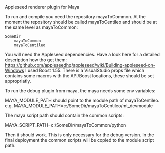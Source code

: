 Appleseed renderer plugin for Maya

To run and compile you need the repository mayaToCommon. At the moment the repository should be called mayaToCentileo and should be at the same level as mayaToCommon:

    SomeDir
        mayaToCommon
        mayaToCentileo

You will need the Appleseed dependencies. Have a look here for a detailed description how tho get them: https://github.com/appleseedhq/appleseed/wiki/Building-appleseed-on-Windows
I used Boost 1.55. There is a VisualStudio props file which contains some macros with the API/Boost locations, these should be set appropriatly.

To run the debug plugin from maya, the maya needs some env variables:

MAYA_MODULE_PATH should point to the module path of mayaToCentileo. e.g.
MAYA_MODULE_PATH=c:/SomeDir/mayaToCentileo/mt_devmodule

The maya script path should contain the common scripts:

MAYA_SCRIPT_PATH=c:/SomeDir/mayaToCommon/python

Then it should work. This is only necessary for the debug version. In the final deployment the common scripts will be copied to the module script path.
